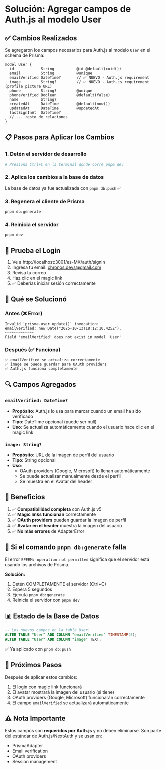 # Solución: Agregar campos de Auth.js al modelo User

## ✅ Cambios Realizados

Se agregaron los campos necesarios para Auth.js al modelo `User` en el schema de Prisma:

```prisma
model User {
  id            String          @id @default(cuid())
  email         String          @unique
  emailVerified DateTime?       // ✅ NUEVO - Auth.js requirement
  image         String?         // ✅ NUEVO - Auth.js requirement (profile picture URL)
  phone         String?         @unique
  phoneVerified Boolean         @default(false)
  name          String?
  createdAt     DateTime        @default(now())
  updatedAt     DateTime        @updatedAt
  lastSignInAt  DateTime?
  // ... resto de relaciones
}
```

## 📋 Pasos para Aplicar los Cambios

### 1. Detén el servidor de desarrollo

```bash
# Presiona Ctrl+C en la terminal donde corre pnpm dev
```

### 2. Aplica los cambios a la base de datos

La base de datos ya fue actualizada con `pnpm db:push` ✅

### 3. Regenera el cliente de Prisma

```bash
pnpm db:generate
```

### 4. Reinicia el servidor

```bash
pnpm dev
```

## 🧪 Prueba el Login

1. Ve a http://localhost:3001/es-MX/auth/signin
2. Ingresa tu email: chronos.devs@gmail.com
3. Revisa tu correo
4. Haz clic en el magic link
5. ✅ Deberías iniciar sesión correctamente

## 📝 Qué se Solucionó

### Antes (❌ Error)
```
Invalid `prisma.user.update()` invocation:
emailVerified: new Date("2025-10-13T18:12:10.425Z"),
~~~~~~~~~~~~~
Field 'emailVerified' does not exist in model 'User'
```

### Después (✅ Funciona)
```
✅ emailVerified se actualiza correctamente
✅ image se puede guardar para OAuth providers
✅ Auth.js funciona completamente
```

## 🔍 Campos Agregados

### `emailVerified: DateTime?`
- **Propósito**: Auth.js lo usa para marcar cuando un email ha sido verificado
- **Tipo**: DateTime opcional (puede ser null)
- **Uso**: Se actualiza automáticamente cuando el usuario hace clic en el magic link

### `image: String?`
- **Propósito**: URL de la imagen de perfil del usuario
- **Tipo**: String opcional
- **Uso**: 
  - OAuth providers (Google, Microsoft) lo llenan automáticamente
  - Se puede actualizar manualmente desde el perfil
  - Se muestra en el Avatar del header

## 🎯 Beneficios

1. ✅ **Compatibilidad completa** con Auth.js v5
2. ✅ **Magic links funcionan** correctamente
3. ✅ **OAuth providers** pueden guardar la imagen de perfil
4. ✅ **Avatar en el header** muestra la imagen del usuario
5. ✅ **No más errores** de AdapterError

## 🔧 Si el comando `pnpm db:generate` falla

El error `EPERM: operation not permitted` significa que el servidor está usando los archivos de Prisma.

**Solución:**
1. Detén COMPLETAMENTE el servidor (Ctrl+C)
2. Espera 5 segundos
3. Ejecuta `pnpm db:generate`
4. Reinicia el servidor con `pnpm dev`

## 📊 Estado de la Base de Datos

```sql
-- Los nuevos campos en la tabla User:
ALTER TABLE "User" ADD COLUMN "emailVerified" TIMESTAMP(3);
ALTER TABLE "User" ADD COLUMN "image" TEXT;
```

✅ Ya aplicado con `pnpm db:push`

## 🚀 Próximos Pasos

Después de aplicar estos cambios:

1. El login con magic link funcionará
2. El avatar mostrará la imagen del usuario (si tiene)
3. OAuth providers (Google, Microsoft) funcionarán correctamente
4. El campo `emailVerified` se actualizará automáticamente

## ⚠️ Nota Importante

Estos campos son **requeridos por Auth.js** y no deben eliminarse. Son parte del estándar de Auth.js/NextAuth y se usan en:

- PrismaAdapter
- Email verification
- OAuth providers
- Session management
